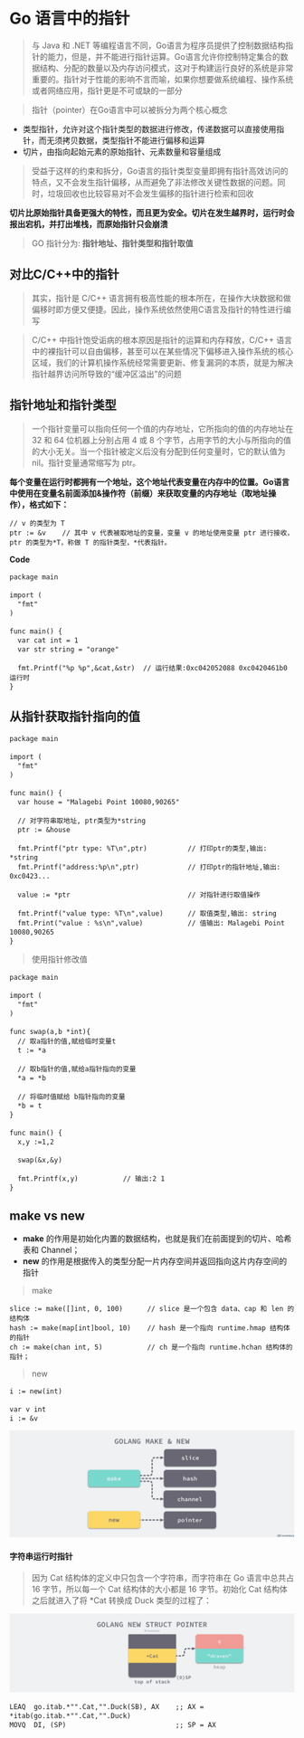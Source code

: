 # Go 语言中的指针

> 与 Java 和 .NET 等编程语言不同，Go语言为程序员提供了控制数据结构指针的能力，但是，并不能进行指针运算。Go语言允许你控制特定集合的数据结构、分配的数量以及内存访问模式，这对于构建运行良好的系统是非常重要的。指针对于性能的影响不言而喻，如果你想要做系统编程、操作系统或者网络应用，指针更是不可或缺的一部分

> 指针（pointer）在Go语言中可以被拆分为两个核心概念

  - 类型指针，允许对这个指针类型的数据进行修改，传递数据可以直接使用指针，而无须拷贝数据，类型指针不能进行偏移和运算
  - 切片，由指向起始元素的原始指针、元素数量和容量组成

> 受益于这样的约束和拆分，Go语言的指针类型变量即拥有指针高效访问的特点，又不会发生指针偏移，从而避免了非法修改关键性数据的问题。同时，垃圾回收也比较容易对不会发生偏移的指针进行检索和回收

**切片比原始指针具备更强大的特性，而且更为安全。切片在发生越界时，运行时会报出宕机，并打出堆栈，而原始指针只会崩溃**

> GO 指针分为: **指针地址、指针类型和指针取值**

## 对比**C/C++中的指针**

> 其实，指针是 C/C++ 语言拥有极高性能的根本所在，在操作大块数据和做偏移时即方便又便捷。因此，操作系统依然使用C语言及指针的特性进行编写

> C/C++ 中指针饱受诟病的根本原因是指针的运算和内存释放，C/C++ 语言中的裸指针可以自由偏移，甚至可以在某些情况下偏移进入操作系统的核心区域，我们的计算机操作系统经常需要更新、修复漏洞的本质，就是为解决指针越界访问所导致的“缓冲区溢出”的问题

## 指针地址和指针类型

> 一个指针变量可以指向任何一个值的内存地址，它所指向的值的内存地址在 32 和 64 位机器上分别占用 4 或 8 个字节，占用字节的大小与所指向的值的大小无关。当一个指针被定义后没有分配到任何变量时，它的默认值为 nil。指针变量通常缩写为 ptr。

**每个变量在运行时都拥有一个地址，这个地址代表变量在内存中的位置。Go语言中使用在变量名前面添加&操作符（前缀）来获取变量的内存地址（取地址操作），格式如下：**

```golang
// v 的类型为 T
ptr := &v    // 其中 v 代表被取地址的变量，变量 v 的地址使用变量 ptr 进行接收，ptr 的类型为*T，称做 T 的指针类型，*代表指针。
```

**Code**
```golang
package main

import (
  "fmt"
)

func main() {
  var cat int = 1
  var str string = "orange"

  fmt.Printf("%p %p",&cat,&str)  // 运行结果:0xc042052088 0xc0420461b0 运行时
}

```

## **从指针获取指针指向的值**

```golang
package main

import (
  "fmt"
)

func main() {
  var house = "Malagebi Point 10080,90265"

  // 对字符串取地址, ptr类型为*string
  ptr := &house

  fmt.Printf("ptr type: %T\n",ptr)          // 打印ptr的类型,输出: *string
  fmt.Printf("address:%p\n",ptr)            // 打印ptr的指针地址,输出: 0xc0423...

  value := *ptr                             // 对指针进行取值操作

  fmt.Printf("value type: %T\n",value)      // 取值类型,输出: string
  fmt.Print("value : %s\n",value)           // 值输出: Malagebi Point 10080,90265
}

```

> 使用指针修改值

```golang
package main

import (
  "fmt"
)

func swap(a,b *int){
  // 取a指针的值,赋给临时变量t
  t := *a

  // 取b指针的值,赋给a指针指向的变量
  *a = *b

  // 将临时值赋给 b指针指向的变量
  *b = t
}

func main() {
  x,y :=1,2 

  swap(&x,&y)

  fmt.Printf(x,y)           // 输出:2 1
}
```

## make vs new

  - **make** 的作用是初始化内置的数据结构，也就是我们在前面提到的切片、哈希表和 Channel；
  - **new** 的作用是根据传入的类型分配一片内存空间并返回指向这片内存空间的指针

> make

```golang
slice := make([]int, 0, 100)      // slice 是一个包含 data、cap 和 len 的结构体
hash := make(map[int]bool, 10)    // hash 是一个指向 runtime.hmap 结构体的指针
ch := make(chan int, 5)           // ch 是一个指向 runtime.hchan 结构体的指针；
```

> new

```golang
i := new(int)

var v int
i := &v
```

![](../../assets/img/go/golang-make-and-new.png)

#### 字符串运行时指针 

> 因为 Cat 结构体的定义中只包含一个字符串，而字符串在 Go 语言中总共占 16 字节，所以每一个 Cat 结构体的大小都是 16 字节。初始化 Cat 结构体之后就进入了将 *Cat 转换成 Duck 类型的过程了：

![](../../assets/img/go/golang-new-struct-pointer.png)

```language
LEAQ  go.itab.*"".Cat,"".Duck(SB), AX    ;; AX = *itab(go.itab.*"".Cat,"".Duck)
MOVQ  DI, (SP)                           ;; SP = AX
```